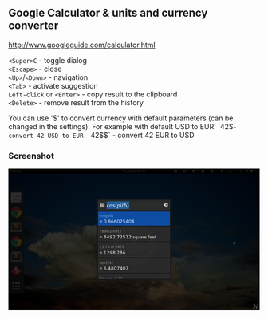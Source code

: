 ## Google Calculator & units and currency converter  
http://www.googleguide.com/calculator.html  

`<Super>C` - toggle dialog  
`<Escape>` - close  
`<Up>`/`<Down>` - navigation  
`<Tab>` - activate suggestion  
`Left-click` or `<Enter>` - copy result to the clipboard  
`<Delete>` - remove result from the history  

You can use '$' to convert currency with default parameters (can be changed in the settings).  
For example with default USD to EUR:  
`42$` - convert 42 USD to EUR  
`42$$` - convert 42 EUR to USD  

### Screenshot
![Google Calculator](/screenshots/1.png)
